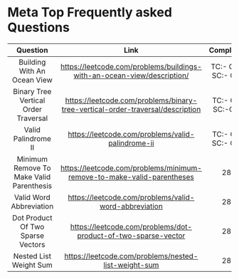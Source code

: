 # Meta Top Frequently asked Questions

| Question | Link  | Complexity   |
| :---:   | :---: | :---: |
| Building With An Ocean View | https://leetcode.com/problems/buildings-with-an-ocean-view/description/  | TC:- O(n)\ SC:- O(1)|
| Binary Tree Vertical Order Traversal | https://leetcode.com/problems/binary-tree-vertical-order-traversal/description  | TC:- O(n) SC:-O(1) |
| Valid Palindrome II | https://leetcode.com/problems/valid-palindrome-ii | TC:- O(n) SC:- O(1)   |
| Minimum Remove To Make Valid Parenthesis | https://leetcode.com/problems/minimum-remove-to-make-valid-parentheses   | 283   |
| Valid Word Abbreviation | https://leetcode.com/problems/valid-word-abbreviation  | 283   |
| Dot Product Of Two Sparse Vectors | https://leetcode.com/problems/dot-product-of-two-sparse-vector  | 283   |
| Nested List Weight Sum | https://leetcode.com/problems/nested-list-weight-sum | 283   |



